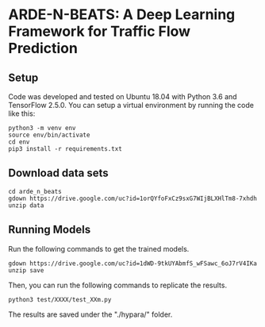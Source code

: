 # ARDE-N-BEATS: A Deep Learning Framework for Traffic Flow Prediction
## Setup
Code was developed and tested on Ubuntu 18.04 with Python 3.6 and TensorFlow 2.5.0. You can setup a virtual environment by running the code like this:
```
python3 -m venv env
source env/bin/activate
cd env
pip3 install -r requirements.txt
```
## Download data sets
```
cd arde_n_beats
gdown https://drive.google.com/uc?id=1orQYfoFxCz9sxG7WIjBLXHlTm8-7xhdh
unzip data
```
## Running Models
Run the following commands to get the trained models.
```
gdown https://drive.google.com/uc?id=1dWD-9tkUYAbmfS_wFSawc_6oJ7rV4IKa
unzip save
```
Then, you can run the following commands to replicate the results.
```
python3 test/XXXX/test_XXm.py
```
The results are saved under the "./hypara/" folder.
